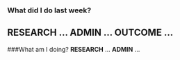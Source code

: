 ### What did I do last week?
**RESEARCH**
...
**ADMIN**
...
**OUTCOME**
...
--------------------------------------------------------------------------------------
###What am I doing?
**RESEARCH**
...
**ADMIN**
...